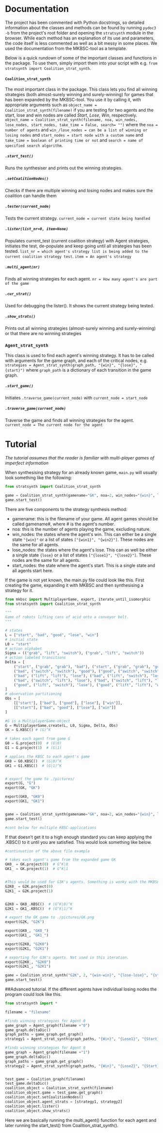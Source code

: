 # Documentation

The project has been commented with Python docstrings, so detailed information about the classes and methods can be found by running `pydoc3 -b` from the project's root folder and opening the `stratsynth` module in the browser. While each method has an explanation of its use and parameters, the code itself is less commented as well as a bit messy in some places.
We used the documentation from the MKBSC-tool as a template.

Below is a quick rundown of some of the important classes and functions in the package. To use them, simply import them into your script with e.g. `from stratsynth import Coalition_strat_synth`.

#### `Coalition_strat_synth`
The most important class in the package. This class lets you find all winning strategies (both almost-surely winning and surely-winning) for games that has been expanded by the MKBSC-tool.
You use it by calling it, with appropriate arguments such as `object_name = Coalition_strat_synth(filename)` if you are testing for two agents and the start, lose and win nodes are called 
 *Start*, *Lose*, *Win*, respectively. `object_name = Coalition_strat_synth(filename, noa, win_nodes, lose_nodes, start_nodes, take_time = False, search= "")` where the `noa = number of agents` and `win_/lose_nodes = can be a list of winning or losing nodes` and `start_nodes = start node with a custom name` and `take_time = boolean of printing time or not` and `search = name of specified search algorithm`.

##### `.start_test()`

Runs the synthesiser and prints out the winning strategies.

##### `.setCoalitionNodes()`
Checks if there are multiple winning and losing nodes
and makes sure the coalition can handle them
##### `.tester(current_node)`
Tests the current strategy. `current_node = current state being handled`


##### `.lister(list_nr=0, item=None)`
Populates current_test (current coalition strategy) with Agent strategies, initiates the test, de-populate and keep
going until all strategies has been tested.
`list_nr = which agent's strategy list is being added to the current coalition strategy test`. 
`item = An agent's strategy`

##### `.multi_agent(nr)`
Finds all winning strategies for each agent.
`nr = How many agent's are part of the game`

##### `.cur_strat()`
Used for debugging the lister(). It shows the current strategy being tested.


##### `.show_strats()`
Prints out all winning strategies (almost-surely winning and surely-winning)
or that there are no winning strategies


### `Agent_strat_synth`
This class is used to find each agent's winning strategy. It has to be called with arguments for the game graph, and each of the critical nodes,
e.g. `strategies = Agent_strat_synth(graph_path, "{win}", "{lose}", "{start}")` where `graph_path` is a dictionary of each transition in the game graph.

##### `.start_game()`
Initiates `.traverse_game(current_node)` with `current_node = start_node`

##### `.traverse_game(current_node)`
Traverse the game and finds all winning strategies for the agent. `current_node = The current node for the agent`

# Tutorial
*The tutorial assumes that the reader is familiar with multi-player games of imperfect information*

When synthesising strategy for an already known game, `main.py` will usually look something like the following:

```python
from stratsynth import Coalition_strat_synth

game = Coalition_strat_synth(gamename="GK", noa=2, win_nodes="{win}", lose_nodes="{lose}", start_nodes="{start}", take_time = False, search= "")
game.start_test()
```
There are five components to the strategy synthesis method:

- gamename: this is the filename of your game. All agent games should be called gamename#, where # is the agent's number.
- noa: this is the number of agents playing the game, excluding nature.
- win_nodes: the states where the agent's win. This can either be a single state `"{win}"` or a list of states `["{win1}", "{win2}"]`. These nodes are the same for all agents.
- lose_nodes: the states where the agent's lose. This can as well be either a single state `{lose}` or a list of states `["{lose1}", "{lose2}"]`. These nodes are the same for all agents.
- start_nodes: the state where the agent's start. This is a single state and all agents start here.

If the game is not yet known, the main.py file could look like this. First creating the game, expanding it with MKBSC and then synthesising a strategy for it.
```python
from mkbsc import MultiplayerGame, export, iterate_until_isomorphic
from stratsynth import Coalition_strat_synth

"""
Game of robots lifting cans of acid onto a conveyor belt.
"""

# states
L = ["start", "bad", "good", "lose", "win"]
# initial state
L0 = "start"
# action alphabet
Sigma = (("grab", "lift", "switch"), ("grab", "lift", "switch"))
# action labeled transitions
Delta = [
    ("start", ("grab", "grab"), "bad"), ("start", ("grab", "grab"), "good"),
    ("bad", ("switch", "switch"), "good"), ("good", ("switch", "switch"), "good"),
    ("bad", ("lift", "lift"), "lose"), ("bad", ("lift", "switch"), "lose"),
    ("bad", ("switch", "lift"), "lose"), ("bad", ("switch", "lift"), "lose"),
    ("good", ("lift", "switch"), "lose"), ("good", ("lift", "lift"), "win")
]
# observation partitioning
Obs = [
    [["start"], ["bad"], ["good"], ["lose"], ["win"]],
    [["start"], ["bad", "good"], ["lose"], ["win"]]
]

#G is a MultiplayerGame-object
G = MultiplayerGame.create(L, L0, Sigma, Delta, Obs)
GK = G.KBSC() # (G)^K

# takes each agent from game G
G0 = G.project(0)  # (G|0)
G1 = G.project(1)  # (G|1)

# applies the KBSC to each agent's game
GK0 = G0.KBSC()  # (G|0)^K
GK1 = G1.KBSC()  # (G|1)^K


# export the game to ./pictures/
export(G, "G")
export(GK, "GK")

export(GK0, "GK0")
export(GK1, "GK1")


game = Coalition_strat_synth(gamename="GK", noa=2, win_nodes="{win}", lose_nodes="{lose}", start_nodes="{start}", take_time = False, search= "")
game.start_test()

#cont below for multiple KBSC-applications
```
If that doesn't get it to a high enough standard you can keep applying the .KBSC() to it until you are satisfied. This would look something like below.


```python
#continuation of the above file example

# takes each agent's game from the expanded game GK
GK0_ = GK.project(0)  # G^K|0
GK1_ = GK.project(1)  # G^K|1


#This would be used for G3K's agents. Something is wonky with the MKBSC
G2K0_ = G2K.project(0)
G2K1_ = G2K.project(1)


G2K0 = GK0_.KBSC()  # (G^K|0)^K
G2K1 = GK1_.KBSC()  # (G^K|1)^K

# export the GK game to ./pictures/GK.png
export(G2K, "G2K")

export(GK0_, "GK0_")
export(GK1_, "GK1_")

export(G2K0, "G2K0")
export(G2K1, "G2K1")

# exporting for G3K's agents. Not used in this iteration.
export(G2K0_, "G2K0")
export(G2K1_, "G2K1")

game = Coalition_strat_synth("G2K", 2, "{win-win}", "{lose-lose}", "{start-start}", "False", "")
game.start_test()
```


##Advanced tutorial.
If the different agents have individual losing nodes the program could look like this.
````python
from stratsynth import *

filename = "filename"

#finds winning strategies for Agent 0
game_graph = Agent_graph(filename +"0")
game_graph.deltaDic()
graph_paths = game_graph.get_graph()
strategy1 = Agent_strat_synth(graph_paths, "{Win}", "{Lose1}", "{Start}")

#finds winning strategies for Agent 0
game_graph = Agent_graph(filename +"1")
game_graph.deltaDic()
graph_paths = game_graph.get_graph()
strategy2 = Agent_strat_synth(graph_paths, "{Win}", "{Lose2}", "{Start}")


test_game = Coalition_graph(filename)
test_game.deltaDic()
coalition_object = Coalition_strat_synth(filename)
coalition_object.game = test_game.get_graph()
coalition_object.setCoalitionNodes()
coalition_object.agent_strats = [strategy1, strategy2]
coalition_object.lister()
coalition_object.show_strats()
````
Here we are basically running the multi_agent() function for each agent and later running the start_test() from Coalition_strat_synth().